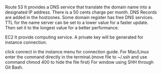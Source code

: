 Route 53
It provides a DNS service that translate the domain name into a designated IP address.
There is a 50 cents charge per month.
DNS Records are added in the hostzones.
Some domain register has free DNS services.
TTL for the name server can be set to a lower value for  a faster update. Then set it to the longest value for a better performance.


EC2
It provide computing service.
A private key will be generated for instance connection.

click connect in the instance menu for connection guide.
For Mac/Linux enter the command directly in the terminal.(move file to ~/.ssh and use command chmod 400 to hide the file first)
For window using SHH through Git Bash.
